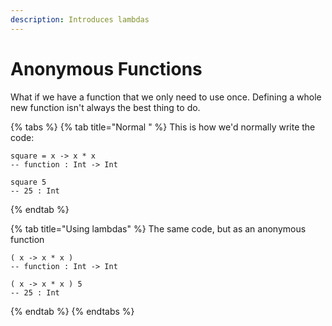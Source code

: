 ```yaml
---
description: Introduces lambdas
---
```


# Anonymous Functions

What if we have a function that we only need to use once. Defining a whole new function isn't always the best thing to do. 

{% tabs %}
{% tab title="Normal " %}
This is how we'd normally write the code:

```text
square = x -> x * x
-- function : Int -> Int

square 5
-- 25 : Int
```
{% endtab %}

{% tab title="Using lambdas" %}
The same code, but as an anonymous function

```text
( x -> x * x )
-- function : Int -> Int

( x -> x * x ) 5
-- 25 : Int
```
{% endtab %}
{% endtabs %}



